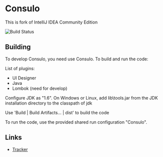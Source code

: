 # Consulo

This is fork of IntelliJ IDEA Community Edition

![Build Status](http://must-be.org:8080/vulcan_web/statusImage?name=consulo)

## Building

To develop Consulo, you need use Consulo. To build and run the code:

List of plugins:
  * UI Designer
  * Java
  * Lombok (need for develop)

Configure JDK as "1.6". On Windows or Linux, add lib\tools.jar from the JDK installation directory to the classpath of jdk

Use 'Build | Build Artifacts... | dist' to build the code

To run the code, use the provided shared run configuration "Consulo".

## Links

* [Tracker](http://napile.myjetbrains.com/youtrack/issues/CO)